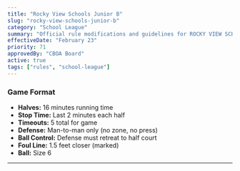 ```yaml
---
title: "Rocky View Schools Junior B"
slug: "rocky-view-schools-junior-b"
category: "School League"
summary: "Official rule modifications and guidelines for ROCKY VIEW SCHOOLS JUNIOR B"
effectiveDate: "February 23"
priority: 71
approvedBy: "CBOA Board"
active: true
tags: ["rules", "school-league"]
---
```



### Game Format
- **Halves:** 16 minutes running time
- **Stop Time:** Last 2 minutes each half
- **Timeouts:** 5 total for game
- **Defense:** Man-to-man only (no zone, no press)
- **Ball Control:** Defense must retreat to half court
- **Foul Line:** 1.5 feet closer (marked)
- **Ball:** Size 6

---